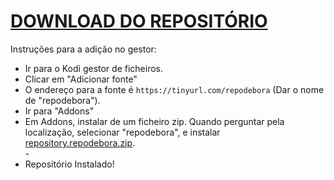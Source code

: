 # <a href="repository.repodebora.zip">DOWNLOAD DO REPOSITÓRIO</a>

Instruções para a adição no gestor:


<p align="left">
  <ul>
    <li>Ir para o Kodi gestor de ficheiros.</li>
    <li>Clicar em "Adicionar fonte"</li>
    <li>O endereço para a fonte é <code>https://tinyurl.com/repodebora</code> (Dar o nome de "repodebora").</li>
    <li>Ir para "Addons"</li>
    <li>Em Addons, instalar de um ficheiro zip. Quando perguntar pela localização, selecionar "repodebora", e instalar <a href="repository.repodebora.zip">repository.repodebora.zip</a>.</li>
    -
    <li>Repositório Instalado!</li>
    
</ul>

                                      
                                       

</p>

